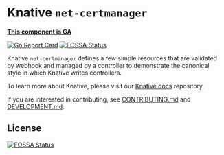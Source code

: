 # Knative `net-certmanager`

**[This component is GA](https://github.com/knative/community/tree/main/mechanics/MATURITY-LEVELS.md)**

[![Go Report Card](https://goreportcard.com/badge/knative/net-certmanager)](https://goreportcard.com/report/knative/net-certmanager)
[![FOSSA Status](https://app.fossa.com/api/projects/git%2Bgithub.com%2Fknative-extensions%2Fnet-certmanager.svg?type=shield)](https://app.fossa.com/projects/git%2Bgithub.com%2Fknative-extensions%2Fnet-certmanager?ref=badge_shield)

Knative `net-certmanager` defines a few simple resources that are validated by
webhook and managed by a controller to demonstrate the canonical style in which
Knative writes controllers.

To learn more about Knative, please visit our
[Knative docs](https://github.com/knative/docs) repository.

If you are interested in contributing, see [CONTRIBUTING.md](./CONTRIBUTING.md)
and [DEVELOPMENT.md](./DEVELOPMENT.md).


## License
[![FOSSA Status](https://app.fossa.com/api/projects/git%2Bgithub.com%2Fknative-extensions%2Fnet-certmanager.svg?type=large)](https://app.fossa.com/projects/git%2Bgithub.com%2Fknative-extensions%2Fnet-certmanager?ref=badge_large)